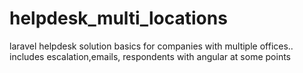 # helpdesk_multi_locations
laravel helpdesk solution basics for companies with multiple offices.. includes escalation,emails, respondents with angular at some points
